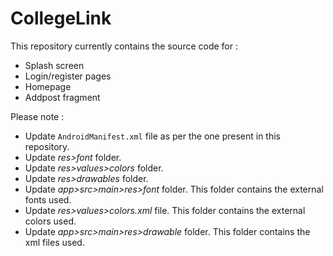 # CollegeLink

This repository currently contains the source code for :

- Splash screen
- Login/register pages
- Homepage
- Addpost fragment

Please note :

- Update `AndroidManifest.xml` file as per the one present in this repository.
- Update _res>font_ folder.
- Update _res>values>colors_ folder.
- Update _res>drawables_ folder.
- Update _app>src>main>res>font_ folder. This folder contains the external fonts used.
- Update _res>values>colors.xml_ file. This folder contains the external colors used.
- Update _app>src>main>res>drawable_ folder. This folder contains the xml files used.
